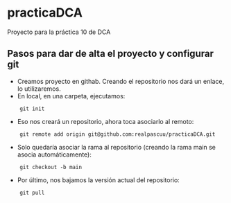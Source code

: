 # practicaDCA
Proyecto para la práctica 10 de DCA

## Pasos para dar de alta el proyecto y configurar git

- Creamos proyecto en githab. Creando el repositorio nos dará un enlace, lo utilizaremos.
- En local, en una carpeta, ejecutamos:
``` git
	git init
```
- Eso nos creará un repositorio, ahora toca asociarlo al remoto:
``` git
	git remote add origin git@github.com:realpascuu/practicaDCA.git 
```
- Solo quedaría asociar la rama al repositorio (creando la rama main se asocia automáticamente):
``` git
	git checkout -b main
```
- Por último, nos bajamos la versión actual del repositorio:
``` git
	git pull
```

